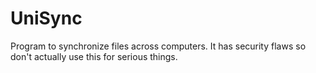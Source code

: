 # UniSync
Program to synchronize files across computers. It has security flaws so don't actually use this for serious things.

